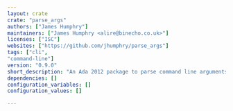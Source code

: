 ```yaml
---
layout: crate
crate: "parse_args"
authors: ["James Humphry"]
maintainers: ["James Humphry <alire@binecho.co.uk>"]
licenses: ["ISC"]
websites: ["https://github.com/jhumphry/parse_args"]
tags: ["cli",
"command-line"]
version: "0.9.0"
short_description: "An Ada 2012 package to parse command line arguments and options"
dependencies: []
configuration_variables: []
configuration_values: []

---
```



